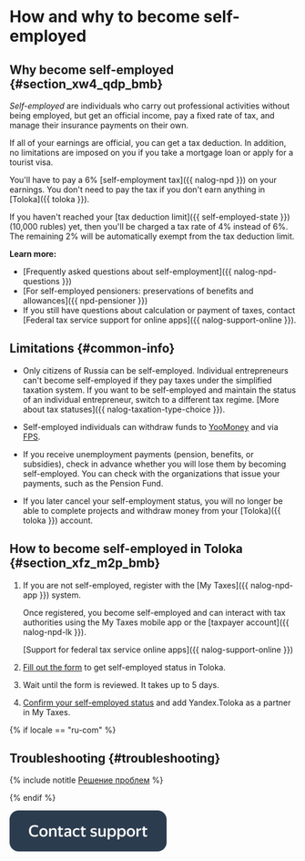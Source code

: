 # How and why to become self-employed

## Why become self-employed {#section_xw4_qdp_bmb}

_Self-employed_ are individuals who carry out professional activities without being employed, but get an official income, pay a fixed rate of tax, and manage their insurance payments on their own.

If all of your earnings are official, you can get a tax deduction. In addition, no limitations are imposed on you if you take a mortgage loan or apply for a tourist visa.

You'll have to pay a 6% [self-employment tax]({{ nalog-npd }}) on your earnings. You don't need to pay the tax if you don't earn anything in [Toloka]({{ toloka }}).

If you haven't reached your [tax deduction limit]({{ self-employed-state }}) (10,000 rubles) yet, then you'll be charged a tax rate of 4% instead of 6%. The remaining 2% will be automatically exempt from the tax deduction limit.

**Learn more:**
- [Frequently asked questions about self-employment]({{ nalog-npd-questions }})
- [For self-employed pensioners: preservations of benefits and allowances]({{ npd-pensioner }})
- If you still have questions about calculation or payment of taxes, contact [Federal tax service support for online apps]({{ nalog-support-online }}).

## Limitations {#common-info}

- Only citizens of Russia can be self-employed. Individual entrepreneurs can't become self-employed if they pay taxes under the simplified taxation system. If you want to be self-employed and maintain the status of an individual entrepreneur, switch to a different tax regime. [More about tax statuses]({{ nalog-taxation-type-choice }}).

- Self-employed individuals can withdraw funds to [YooMoney](../pay/yoomoney.md) and via [FPS](../pay/sbp.md).

- If you receive unemployment payments (pension, benefits, or subsidies), check in advance whether you will lose them by becoming self-employed. You can check with the organizations that issue your payments, such as the Pension Fund.

- If you later cancel your self-employment status, you will no longer be able to complete projects and withdraw money from your [Toloka]({{ toloka }}) account.



## How to become self-employed in Toloka {#section_xfz_m2p_bmb}

1. If you are not self-employed, register with the [My Taxes]({{ nalog-npd-app }}) system.

   Once registered, you become self-employed and can interact with tax authorities using the My Taxes mobile app or the [taxpayer account]({{ nalog-npd-lk }}).

   [Support for federal tax service online apps]({{ nalog-support-online }})

1. [Fill out the form](send-request.md) to get self-employed status in Toloka.
1. Wait until the form is reviewed. It takes up to 5 days.
1. [Confirm your self-employed status](accept-status.md) and add Yandex.Toloka as a partner in My Taxes.


{% if locale == "ru-com" %}

## Troubleshooting {#troubleshooting}


{% include notitle [Решение проблем](_include/self-employed_troubles.md) %}

{% endif %}

[![](../assets/buttons/contact-support.svg)](../troubleshooting/troubleshooting.md#self-employed)

